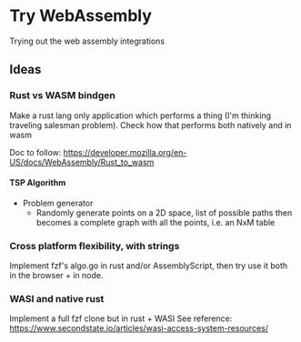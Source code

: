 Try WebAssembly
===============

Trying out the web assembly integrations

Ideas
-----

### Rust vs WASM bindgen

Make a rust lang only application which performs a thing (I'm thinking traveling salesman problem).
Check how that performs both natively and in wasm

Doc to follow: https://developer.mozilla.org/en-US/docs/WebAssembly/Rust_to_wasm

#### TSP Algorithm

- Problem generator
  - Randomly generate points on a 2D space, list of possible paths then becomes a complete graph with all the points, i.e. an NxM table

### Cross platform flexibility, with strings

Implement fzf's algo.go in rust and/or AssemblyScript, then try use it both in the browser + in node.

### WASI and native rust

Implement a full fzf clone but in rust + WASI
See reference: https://www.secondstate.io/articles/wasi-access-system-resources/
